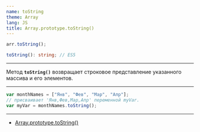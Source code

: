 ```yaml
---
name: toString
theme: Array
lang: JS
title: Array.prototype.toString()
---
```


```js
arr.toString();
```

```ts
toString(): string; // ES5
```

---

Метод **`toString()`** возвращает строковое представление указанного массива и его элементов.

---

```js
var monthNames = ["Янв", "Фев", "Мар", "Апр"];
// присваивает 'Янв,Фев,Мар,Апр' переменной myVar.
var myVar = monthNames.toString();
```

---

- [Array.prototype.toString()](https://developer.mozilla.org/ru/docs/Web/JavaScript/Reference/Global_Objects/Array/toString)
